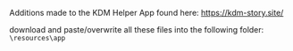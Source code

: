 Additions made to the KDM Helper App found here:
https://kdm-story.site/

download and paste/overwrite all these files into the following folder:  
`\resources\app`